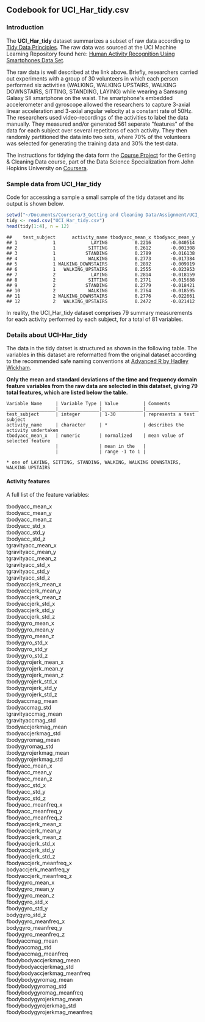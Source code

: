 Codebook for UCI_Har_tidy.csv
-----------------------------

### Introduction

The **UCI_Har_tidy** dataset summarizes a subset of raw data according to [Tidy Data Principles](http://vita.had.co.nz/papers/tidy-data.pdf).  The raw data was sourced at the UCI Machine Learning Repository found here: [Human Activity Recognition Using Smartphones Data Set](http://archive.ics.uci.edu/ml/datasets/Human+Activity+Recognition+Using+Smartphones).

The raw data is well described at the link above.  Briefly, researchers carried out experiments with a group of 30 volunteers in which each person performed six activities (WALKING, WALKING UPSTAIRS, WALKING DOWNSTAIRS, SITTING, STANDING, LAYING) while wearing a Samsung Galaxy SII smartphone on the waist. The smartphone's embedded accelerometer and gyroscope allowed the researchers to capture 3-axial linear acceleration and 3-axial angular velocity at a constant rate of 50Hz. The researchers used video-recordings of the activities to label the data manually. They measured and/or generated 561 seperate "features" of the data for each subject over several repetitons of each activity.  They then randomly partitioned the data into two sets, where 70% of the volunteers was selected for generating the training data and 30% the test data. 

The instructions for tidying the data form the [Course Project](https://class.coursera.org/getdata-003/human_grading/view/courses/972136/assessments/3/submissions) for the Getting & Cleaning Data course, part of the Data Science Specialization from John Hopkins University on [Coursera](https://class.coursera.org/getdata-003).

### Sample data from UCI_Har_tidy

Code for accessing a sample a small sample of the tidy dataset and its output is shown below.


```r
setwd("~/Documents/Coursera/3_Getting and Cleaning Data/Assignment/UCI_HAR_Dataset")
tidy <- read.csv("UCI_Har_tidy.csv")
head(tidy[1:4], n = 12)
```

```
##    test_subject      activity_name tbodyacc_mean_x tbodyacc_mean_y
## 1             1             LAYING          0.2216       -0.040514
## 2             1            SITTING          0.2612       -0.001308
## 3             1           STANDING          0.2789       -0.016138
## 4             1            WALKING          0.2773       -0.017384
## 5             1 WALKING_DOWNSTAIRS          0.2892       -0.009919
## 6             1   WALKING_UPSTAIRS          0.2555       -0.023953
## 7             2             LAYING          0.2814       -0.018159
## 8             2            SITTING          0.2771       -0.015688
## 9             2           STANDING          0.2779       -0.018421
## 10            2            WALKING          0.2764       -0.018595
## 11            2 WALKING_DOWNSTAIRS          0.2776       -0.022661
## 12            2   WALKING_UPSTAIRS          0.2472       -0.021412
```


In reality, the UCI_Har_tidy dataset comprises 79 summary measurements for each activity performed by each subject, for a total of 81 variables.

### Details about UCI-Har_tidy

The data in the tidy datset is structured as shown in the following table. The variables in this dataset are reformatted from the original dataset according to the recommended safe naming conventions at [Advanced R by Hadley Wickham](http://adv-r.had.co.nz/Style.html).

**Only the mean and standard deviations of the time and frequency domain feature variables from the raw data are selected in this datatset, giving 79 total features, which are listed below the table.**

```
Variable Name     | Variable Type | Value         | Comments
__________________|_______________|_______________|__________________________________
test_subject      | integer       | 1-30          | represents a test subject
activity_name     | character     | *             | describes the activity undertaken               
tbodyacc_mean_x   | numeric       | normalized    | mean value of selected feature
                  |               | mean in the   |
                  |               | range -1 to 1 |
                  
* one of LAYING, SITTING, STANDING, WALKING, WALKING DOWNSTAIRS, WALKING UPSTAIRS

```
#### Activity features

A full list of the feature variables:
 
tbodyacc_mean_x  
tbodyacc_mean_y    	
tbodyacc_mean_z  
tbodyacc_std_x  		
tbodyacc_std_y  
tbodyacc_std_z  		
tgravityacc_mean_x  
tgravityacc_mean_y  		
tgravityacc_mean_z  
tgravityacc_std_x             
tgravityacc_std_y  
tgravityacc_std_z              
tbodyaccjerk_mean_x  
tbodyaccjerk_mean_y           
tbodyaccjerk_mean_z  
tbodyaccjerk_std_x             
tbodyaccjerk_std_y  
tbodyaccjerk_std_z           
tbodygyro_mean_x  
tbodygyro_mean_y  
tbodygyro_mean_z  
tbodygyro_std_x                
tbodygyro_std_y  
tbodygyro_std_z  
tbodygyrojerk_mean_x  
tbodygyrojerk_mean_y          
tbodygyrojerk_mean_z  
tbodygyrojerk_std_x          
tbodygyrojerk_std_y  
tbodygyrojerk_std_z           
tbodyaccmag_mean  
tbodyaccmag_std                
tgravityaccmag_mean  
tgravityaccmag_std           
tbodyaccjerkmag_mean  
tbodyaccjerkmag_std           
tbodygyromag_mean  
tbodygyromag_std              
tbodygyrojerkmag_mean  
tbodygyrojerkmag_std          
fbodyacc_mean_x  
fbodyacc_mean_y               
fbodyacc_mean_z  
fbodyacc_std_x                
fbodyacc_std_y  
fbodyacc_std_z                 
fbodyacc_meanfreq_x  
fbodyacc_meanfreq_y           
fbodyacc_meanfreq_z  
fbodyaccjerk_mean_x            
fbodyaccjerk_mean_y  
fbodyaccjerk_mean_z  
fbodyaccjerk_std_x  
fbodyaccjerk_std_y            
fbodyaccjerk_std_z  
fbodyaccjerk_meanfreq_x        
bodyaccjerk_meanfreq_y        
fbodyaccjerk_meanfreq_z     
fbodygyro_mean_x           
fbodygyro_mean_y              
fbodygyro_mean_z              
fbodygyro_std_x               
fbodygyro_std_y              
bodygyro_std_z            
fbodygyro_meanfreq_x        
bodygyro_meanfreq_y  
fbodygyro_meanfreq_z           
fbodyaccmag_mean              
fbodyaccmag_std               
fbodyaccmag_meanfreq         
fbodybodyaccjerkmag_mean        
fbodybodyaccjerkmag_std      
fbodybodyaccjerkmag_meanfreq   
fbodybodygyromag_mean         
fbodybodygyromag_std          
fbodybodygyromag_meanfreq      
fbodybodygyrojerkmag_mean       
fbodybodygyrojerkmag_std       
fbodybodygyrojerkmag_meanfreq  



